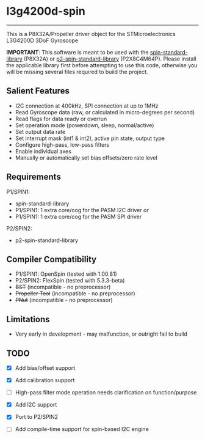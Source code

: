 # l3g4200d-spin 
---------------

This is a P8X32A/Propeller driver object for the STMicroelectronics L3G4200D 3DoF Gyroscope

**IMPORTANT**: This software is meant to be used with the [spin-standard-library](https://github.com/avsa242/spin-standard-library) (P8X32A) or [p2-spin-standard-library](https://github.com/avsa242/p2-spin-standard-library) (P2X8C4M64P). Please install the applicable library first before attempting to use this code, otherwise you will be missing several files required to build the project.

## Salient Features

* I2C connection at 400kHz, SPI connection at up to 1MHz
* Read Gyroscope data (raw, or calculated in micro-degrees per second)
* Read flags for data ready or overrun
* Set operation mode (powerdown, sleep, normal/active)
* Set output data rate
* Set interrupt mask (int1 & int2), active pin state, output type
* Configure high-pass, low-pass filters
* Enable individual axes
* Manually or automatically set bias offsets/zero rate level

## Requirements

P1/SPIN1:
* spin-standard-library
* P1/SPIN1: 1 extra core/cog for the PASM I2C driver
_or_
* P1/SPIN1: 1 extra core/cog for the PASM SPI driver

P2/SPIN2:
* p2-spin-standard-library

## Compiler Compatibility

* P1/SPIN1: OpenSpin (tested with 1.00.81)
* P2/SPIN2: FlexSpin (tested with 5.3.3-beta)
* ~~BST~~ (incompatible - no preprocessor)
* ~~Propeller Tool~~ (incompatible - no preprocessor)
* ~~PNut~~ (incompatible - no preprocessor)

## Limitations

* Very early in development - may malfunction, or outright fail to build

## TODO
- [x] Add bias/offset support
- [x] Add calibration support
- [ ] High-pass filter mode operation needs clarification on function/purpose
- [x] Add I2C support
- [x] Port to P2/SPIN2
- [ ] Add compile-time support for spin-based I2C engine

